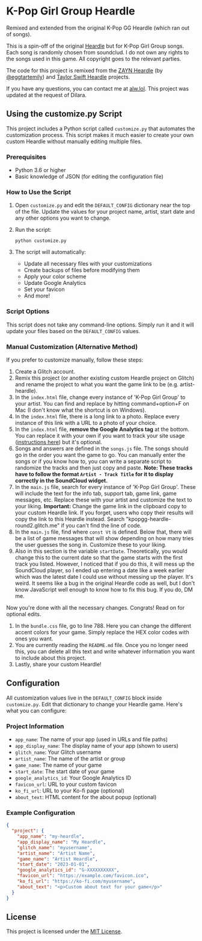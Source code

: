 # K-Pop Girl Group Heardle

Remixed and extended from the original K-Pop GG Heardle (which ran out of songs).

This is a spin-off of the original [Heardle](https://www.heardle.app/) but for K-Pop Girl Group songs. Each song is randomly chosen from soundclud. I do not own any rights to the songs used in this game. All copyright goes to the relevant parties.

The code for this project is remixed from the [ZAYN Heardle](https://zayn-heardle.glitch.me/) (by [@eggtartemily](https://twitter.com/eggtartemily)) and [Taylor Swift Heardle](https://taylor-swift-heardle.glitch.me/) projects.

If you have any questions, you can contact me at [alw.lol](https://alw.lol). This project was updated at the request of Dilara.

## Using the customize.py Script

This project includes a Python script called `customize.py` that automates the customization process. This script makes it much easier to create your own custom Heardle without manually editing multiple files.

### Prerequisites

- Python 3.6 or higher
- Basic knowledge of JSON (for editing the configuration file)

### How to Use the Script

1. Open `customize.py` and edit the `DEFAULT_CONFIG` dictionary near the top of the file. Update the values for your project name, artist, start date and any other options you want to change.

2. Run the script:
   ```
   python customize.py
   ```

3. The script will automatically:
   - Update all necessary files with your customizations
   - Create backups of files before modifying them
   - Apply your color scheme
   - Update Google Analytics
   - Set your favicon
   - And more!

### Script Options

This script does not take any command-line options. Simply run it and it will update your files based on the `DEFAULT_CONFIG` values.

### Manual Customization (Alternative Method)

If you prefer to customize manually, follow these steps:

1. Create a Glitch account.
2. Remix this project (or another existing custom Heardle project on Glitch) and rename the project to what you want the game link to be (e.g. artist-heardle).
3. In the `index.html` file, change every instance of 'K-Pop Girl Group' to your artist. You can find and replace by hitting command+option+F on Mac (I don't know what the shortcut is on Windows).
4. In the `index.html` file, there is a long link to a photo. Replace every instance of this link with a URL to a photo of your choice.
5. In the `index.html` file, **remove the Google Analytics tag** at the bottom. You can replace it with your own if you want to track your site usage ([instructions here](https://support.google.com/analytics/answer/9306384?hl=en)) but it's optional.
6. Songs and answers are defined in the `songs.js` file. The songs should go in the order you want the game to go. You can manually enter the songs or if you know how to, you can write a separate script to randomize the tracks and then just copy and paste. **Note: These tracks have to follow the format `Artist - Track Title` for it to display correctly in the SoundCloud widget.**
7. In the `main.js` file, search for every instance of 'K-Pop Girl Group'. These will include the text for the info tab, support tab, game link, game messages, etc. Replace these with your artist and customize the text to your liking. **Important:** Change the game link in the clipboard copy to your custom Heardle link. If you forget, users who copy their results will copy the link to this Heardle instead. Search "kpopgg-heardle-round2.glitch.me" if you can't find the line of code.
8. In the `main.js` file, find where `const Vt` is defined. Below that, there will be a list of game messages that will show depending on how many tries the user guesses the song in. Customize these to your liking.
9. Also in this section is the variable `startDate`. Theoretically, you would change this to the current date so that the game starts with the first track you listed. However, I noticed that if you do this, it will mess up the SoundCloud player, so I ended up entering a date like a week earlier which was the latest date I could use without messing up the player. It's weird. It seems like a bug in the original Heardle code as well, but I don't know JavaScript well enough to know how to fix this bug. If you do, DM me.

Now you're done with all the necessary changes. Congrats! Read on for optional edits.

1. In the `bundle.css` file, go to line 788. Here you can change the different accent colors for your game. Simply replace the HEX color codes with ones you want.
2. You are currently reading the `README.md` file. Once you no longer need this, you can delete all this text and write whatever information you want to include about this project.
3. Lastly, share your custom Heardle!

## Configuration

All customization values live in the `DEFAULT_CONFIG` block inside `customize.py`. Edit that dictionary to change your Heardle game. Here's what you can configure:

### Project Information
- `app_name`: The name of your app (used in URLs and file paths)
- `app_display_name`: The display name of your app (shown to users)
- `glitch_name`: Your Glitch username
- `artist_name`: The name of the artist or group
- `game_name`: The name of your game
- `start_date`: The start date of your game
- `google_analytics_id`: Your Google Analytics ID
- `favicon_url`: URL to your custom favicon
- `ko_fi_url`: URL to your Ko-fi page (optional)
- `about_text`: HTML content for the about popup (optional)

### Example Configuration

```json
{
  "project": {
    "app_name": "my-heardle",
    "app_display_name": "My Heardle",
    "glitch_name": "myusername",
    "artist_name": "Artist Name",
    "game_name": "Artist Heardle",
    "start_date": "2023-01-01",
    "google_analytics_id": "G-XXXXXXXXXX",
    "favicon_url": "https://example.com/favicon.ico",
    "ko_fi_url": "https://ko-fi.com/myusername",
    "about_text": "<p>Custom about text for your game</p>"
  }
}
```


## License

This project is licensed under the [MIT License](LICENSE).
